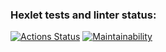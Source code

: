 ### Hexlet tests and linter status:

[![Actions Status](https://github.com/kolotov/php-project-lvl1/workflows/hexlet-check/badge.svg)](https://github.com/kolotov/php-project-lvl1/actions)
[![Maintainability](https://api.codeclimate.com/v1/badges/8b5405069316f7d36331/maintainability)](https://codeclimate.com/github/kolotov/php-project-lvl1/maintainability)